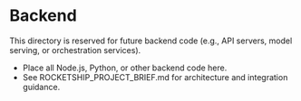 # Backend

This directory is reserved for future backend code (e.g., API servers, model serving, or orchestration services).

- Place all Node.js, Python, or other backend code here.
- See ROCKETSHIP_PROJECT_BRIEF.md for architecture and integration guidance.